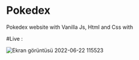 # Pokedex
 Pokedex website with Vanilla Js, Html and Css with

#Live :

![Ekran görüntüsü 2022-06-22 115523](https://user-images.githubusercontent.com/72731296/174987876-fa253ad8-2bf5-4717-963d-e842a8e537e1.png)
